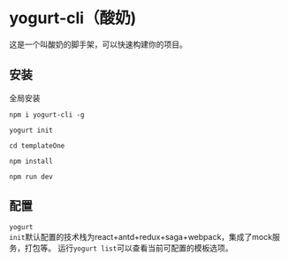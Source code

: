 # yogurt-cli（酸奶)
这是一个叫酸奶的脚手架，可以快速构建你的项目。
## 安装

全局安装

<code>npm i yogurt-cli -g</code>

<code>yogurt init</code>

<code>cd templateOne</code>

<code>npm install</code>

<code>npm run dev</code>
## 配置
<code>yogurt init</code>默认配置的技术栈为react+antd+redux+saga+webpack，集成了mock服务，打包等。
运行<code>yogurt list</code>可以查看当前可配置的模板选项。
